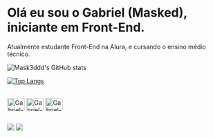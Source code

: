 # Olá eu sou o Gabriel (Masked), iniciante em Front-End.

Atualmente estudante Front-End na Alura, e cursando o ensino médio técnico.

![Mask3ddd's GitHub stats](https://github-readme-stats.vercel.app/api?username=mask3ddd&show_icons=true&theme=midnight-purple)

[![Top Langs](https://github-readme-stats.vercel.app/api/top-langs/?username=mask3ddd&layout=compact&theme=midnight-purple)](https://github.com/mask3ddd/github-readme-stats)

<div style="display: inline_block"> <br>
  <img align="center" alt="Gabriel-HTML" height="30" width="40" src="https://cdn.jsdelivr.net/gh/devicons/devicon/icons/html5/html5-original.svg" />
  <img align="center" alt="Gabriel-CSS" height="30" width="40" src="https://cdn.jsdelivr.net/gh/devicons/devicon/icons/css3/css3-original.svg" />
  <img align="center" alt="Gabriel-JS" height="30" width="40"  src="https://cdn.jsdelivr.net/gh/devicons/devicon/icons/javascript/javascript-original.svg" />

  ##

<div>
  <a href="https://twitter.com/pvd_gabrielcm" target="_blank"><img src="https://img.shields.io/badge/Twitter-1DA1F2?style=for-the-badge&logo=twitter&logoColor=white" target="_blank"></a>
  <a href="https://www.instagram.com/pvd.gabrielcm" target="_blank"><img src="https://img.shields.io/badge/Instagram-E4405F?style=for-the-badge&logo=instagram&logoColor=white" target="_blank"></a>
  </div>
 
